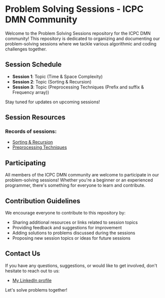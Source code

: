 # Problem Solving Sessions - ICPC DMN Community

Welcome to the Problem Solving Sessions repository for the ICPC DMN community! This repository is dedicated to organizing and documenting our problem-solving sessions where we tackle various algorithmic and coding challenges together.

## Session Schedule

- **Session 1**: Topic (Time & Space Complexity)
- **Session 2**: Topic (Sorting & Recursion)
- **Session 3**: Topic (Preprocessing Techniques (Prefix and suffix & Frequency array))

Stay tuned for updates on upcoming sessions!

## Session Resources
### Records of sessions:

- [Sorting & Recursion](https://youtu.be/NJbfLGX_AiE?si=gHI10MZ5nsHyLYm9)
- [Preprocessing Techniques](https://youtu.be/Wu-TsNWauWI?si=aB_h_u7KP6D6wSgu)

## Participating

All members of the ICPC DMN community are welcome to participate in our problem-solving sessions! Whether you're a beginner or an experienced programmer, there's something for everyone to learn and contribute.

## Contribution Guidelines

We encourage everyone to contribute to this repository by:

- Sharing additional resources or links related to session topics
- Providing feedback and suggestions for improvement
- Adding solutions to problems discussed during the sessions
- Proposing new session topics or ideas for future sessions

## Contact Us

If you have any questions, suggestions, or would like to get involved, don't hesitate to reach out to us:

- [My LinkedIn profile](https://www.linkedin.com/in/ahmed-elzayat-a83047237/)

Let's solve problems together!

